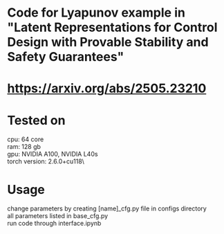# Code for Lyapunov example in "Latent Representations for Control Design with Provable Stability and Safety Guarantees"
# https://arxiv.org/abs/2505.23210

# Tested on
cpu: 64 core\
ram: 128 gb\
gpu: NVIDIA A100, NVIDIA L40s\
torch version: 2.6.0+cu118\

# Usage
change parameters by creating [name]_cfg.py file in configs directory\
all parameters listed in base_cfg.py\
run code through interface.ipynb
